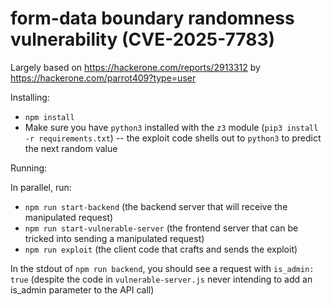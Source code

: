# form-data boundary randomness vulnerability (CVE-2025-7783)

Largely based on https://hackerone.com/reports/2913312 by https://hackerone.com/parrot409?type=user

Installing:
- `npm install`
- Make sure you have `python3` installed with the `z3` module (`pip3 install -r requirements.txt`) -- the exploit code shells out to `python3` to predict the next random value

Running:

In parallel, run:
- `npm run start-backend` (the backend server that will receive the manipulated request)
- `npm run start-vulnerable-server` (the frontend server that can be tricked into sending a manipulated request)
- `npm run exploit` (the client code that crafts and sends the exploit)

In the stdout of `npm run backend`, you should see a request with `is_admin: true` (despite the code in `vulnerable-server.js` never intending to add an is_admin parameter to the API call)
